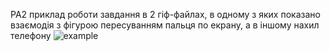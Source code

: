 PA2 приклад роботи завдання в 2 гіф-файлах, в одному з яких показано взаємодія з фігурою пересуванням пальця по екрану, а в іншому нахил телефону
![example](https://github.com/fill-p/VGDGI/assets/83204197/403481b9-8289-43da-9faf-01fcbf65e3ad)


